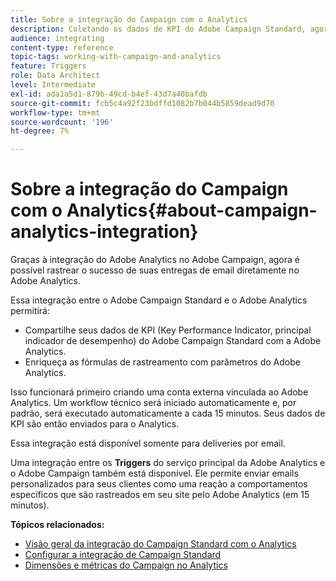 ```yaml
---
title: Sobre a integração do Campaign com o Analytics
description: Coletando os dados de KPI do Adobe Campaign Standard, agora é possível compartilhar dados de campanha com o Adobe Analytics para medir as métricas de marketing por email do Adobe Campaign.
audience: integrating
content-type: reference
topic-tags: working-with-campaign-and-analytics
feature: Triggers
role: Data Architect
level: Intermediate
exl-id: ada1a5d1-879b-49cd-b4ef-43d7a40bafdb
source-git-commit: fcb5c4a92f23bdffd1082b7b044b5859dead9d70
workflow-type: tm+mt
source-wordcount: '196'
ht-degree: 7%

---
```


# Sobre a integração do Campaign com o Analytics{#about-campaign-analytics-integration}

Graças à integração do Adobe Analytics no Adobe Campaign, agora é possível rastrear o sucesso de suas entregas de email diretamente no Adobe Analytics.

Essa integração entre o Adobe Campaign Standard e o Adobe Analytics permitirá:

* Compartilhe seus dados de KPI (Key Performance Indicator, principal indicador de desempenho) do Adobe Campaign Standard com a Adobe Analytics.
* Enriqueça as fórmulas de rastreamento com parâmetros do Adobe Analytics.

Isso funcionará primeiro criando uma conta externa vinculada ao Adobe Analytics. Um workflow técnico será iniciado automaticamente e, por padrão, será executado automaticamente a cada 15 minutos. Seus dados de KPI são então enviados para o Analytics.

Essa integração está disponível somente para deliveries por email.

Uma integração entre os **Triggers** do serviço principal da Adobe Analytics e o Adobe Campaign também está disponível. Ele permite enviar emails personalizados para seus clientes como uma reação a comportamentos específicos que são rastreados em seu site pelo Adobe Analytics (em 15 minutos).

**Tópicos relacionados:**

* [Visão geral da integração do Campaign Standard com o Analytics](https://experienceleague.adobe.com/docs/analytics/integration/adobe-campaign.html?lang=pt-BR)
* [Configurar a integração de Campaign Standard](https://experienceleague.adobe.com/docs/campaign-standard/using/integrating-with-adobe-cloud/working-with-campaign-and-analytics/configure-campaign-analytics-integration.html?lang=pt-BR)
* [Dimensões e métricas do Campaign no Analytics](../../integrating/using/campaign-dimensions-and-metrics-in-analytics.md)
